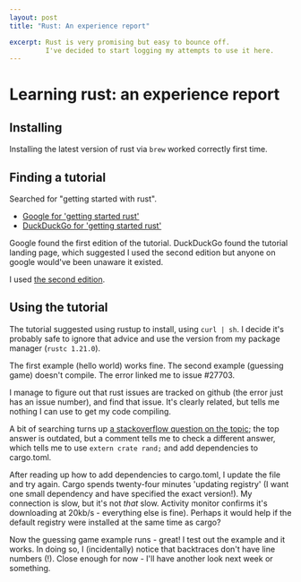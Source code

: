 ```yaml
---
layout: post
title: "Rust: An experience report"

excerpt: Rust is very promising but easy to bounce off.
         I've decided to start logging my attempts to use it here.
---
```


# Learning rust: an experience report

## Installing

Installing the latest version of rust via `brew` worked correctly first time.

## Finding a tutorial

Searched for "getting started with rust".

 * [Google for 'getting started rust'](https://doc.rust-lang.org/book/first-edition/getting-started.html)
 * [DuckDuckGo for 'getting started rust'](https://doc.rust-lang.org/book/getting-started.html)

Google found the first edition of the tutorial.
DuckDuckGo found the tutorial landing page, which suggested I used the second edition but anyone on google would've been unaware it existed.

I used [the second edition](https://doc.rust-lang.org/book/second-edition/).

## Using the tutorial

The tutorial suggested using rustup to install, using `curl | sh`.
I decide it's probably safe to ignore that advice and use the version from my package manager (`rustc 1.21.0`).

The first example (hello world) works fine.
The second example (guessing game) doesn't compile.
The error linked me to issue #27703.

I manage to figure out that rust issues are tracked on github (the error just has an issue number), and find that issue.
It's clearly related, but tells me nothing I can use to get my code compiling.

A bit of searching turns up [a stackoverflow question on the topic](https://stackoverflow.com/questions/19671845/how-can-i-generate-a-random-number-within-a-range-in-rust#19674981);
the top answer is outdated, but a comment tells me
to check a different answer, which tells me to
use `extern crate rand;` and add dependencies to cargo.toml.

After reading up how to add dependencies to cargo.toml, I update the file and try again.
Cargo spends twenty-four minutes 'updating registry' (I want one small dependency and have specified the exact version!). My connection is slow, but it's not *that* slow.
Activity monitor confirms it's downloading at 20kb/s - everything else is fine).
Perhaps it would help if the default registry were installed at the same time as cargo?

Now the guessing game example runs - great!
I test out the example and it works.
In doing so, I (incidentally) notice that backtraces don't have line numbers (!). Close enough for now - I'll have another look next week or something.


